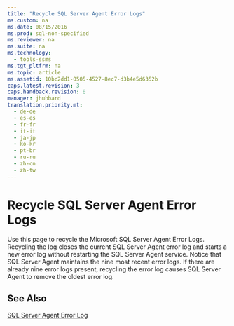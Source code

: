 ```yaml
---
title: "Recycle SQL Server Agent Error Logs"
ms.custom: na
ms.date: 08/15/2016
ms.prod: sql-non-specified
ms.reviewer: na
ms.suite: na
ms.technology: 
  - tools-ssms
ms.tgt_pltfrm: na
ms.topic: article
ms.assetid: 10bc2dd1-0505-4527-8ec7-d3b4e5d6352b
caps.latest.revision: 3
caps.handback.revision: 0
manager: jhubbard
translation.priority.mt: 
  - de-de
  - es-es
  - fr-fr
  - it-it
  - ja-jp
  - ko-kr
  - pt-br
  - ru-ru
  - zh-cn
  - zh-tw
---
```

# Recycle SQL Server Agent Error Logs
Use this page to recycle the  Microsoft   SQL Server  Agent Error Logs. Recycling the log closes the current  SQL Server  Agent error log and starts a new error log without restarting the  SQL Server  Agent service. Notice that  SQL Server  Agent maintains the nine most recent error logs. If there are already nine error logs present, recycling the error log causes  SQL Server  Agent to remove the oldest error log.  
  
## See Also  
[SQL Server Agent Error Log](../content/SQL-Server-Agent-Error-Log.md)  
  
